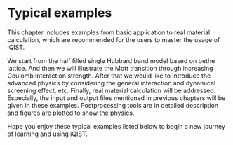 # Typical examples

This chapter includes examples from basic application to real material calculation, which are recommended for the users to master the usage of iQIST.

We start from the half filled single Hubbard band model based on bethe lattice. And then we will illustrate the Mott transition through increasing Coulomb interaction strength. After that we would like to introduce the advanced physics by considering the general interaction and dynamical screening effect, etc. Finally, real material calculation will be addressed. Especially, the input and output files mentioned in previous chapters will be given in these examples. Postprocessing tools are in detailed description and figures are plotted to show the physics. 

Hope you enjoy these typical examples listed below to begin a new journey of learning and using iQIST.

